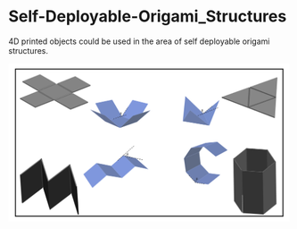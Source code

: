 # Self-Deployable-Origami_Structures
4D printed objects could be used in the area of self deployable origami structures.


![](Images/hhh.jpg)
